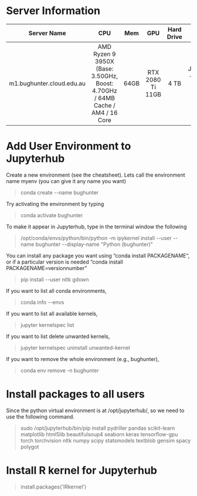 # Server Information


| Server Name | CPU | Mem | GPU | Hard Drive | Services |
| ------------- |:-------------:|:-------------:|:-------------:|:-------------:| -----:|
| m1.bughunter.cloud.edu.au | AMD Ryzen 9 3950X (Base: 3.50GHz, Boost: 4.70GHz / 64MB Cache / AM4 / 16 Core | 64GB | RTX 2080 Ti 11GB | 4 TB | JupyterHub + Rstudio + Remote Desktop + SSH + FTP| 


# Add User Environment to Jupyterhub

Create a new environment (see the cheatsheet).  Lets call the environment name myenv (you can give it any name you want)

> conda create --name bughunter

Try activating the environment by typing

> conda activate bughunter

To make it appear in Jupyterhub, type in the terminal window the following

> /opt/conda/envs/python/bin/python -m ipykernel install --user --name bughunter --display-name "Python (bughunter)"

You can install any package you want using “conda install PACKAGENAME“, or if a particular version is needed “conda install PACKAGENAME=versionnumber”

> pip install --user nltk gdown

If you want to list all conda environments,

> conda info --envs

If you want to list all available kernels,

> jupyter kernelspec list

If you want to list delete unwanted kernels,

> jupyter kernelspec uninstall unwanted-kernel

If you want to remove the whole environment (e.g., bughunter),

> conda env remove -n bughunter

# Install packages to all users
Since the python virtual environment is at /opt/jupyterhub/, so we need to use the following command.

> sudo /opt/jupyterhub/bin/pip install pydriller pandas scikit-learn matplotlib html5lib beautifulsoup4 seaborn keras tensorflow-gpu torch torchvision nltk numpy scipy statsmodels textblob gensim spacy polygot


# Install R kernel for Jupyterhub

> install.packages('IRkernel')

